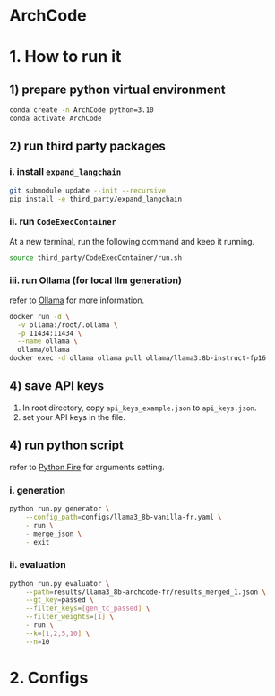 # ArchCode

# 1. How to run it

## 1) prepare python virtual environment

```bash
conda create -n ArchCode python=3.10
conda activate ArchCode
```

## 2) run third party packages

### i. install `expand_langchain`

```bash
git submodule update --init --recursive
pip install -e third_party/expand_langchain
```

### ii. run `CodeExecContainer`

At a new terminal, run the following command and keep it running.

```bash
source third_party/CodeExecContainer/run.sh
```

### iii. run Ollama (for local llm generation)

refer to [Ollama](https://github.com/ollama/ollama) for more information.

```bash
docker run -d \
  -v ollama:/root/.ollama \
  -p 11434:11434 \
  --name ollama \
  ollama/ollama
docker exec -d ollama ollama pull ollama/llama3:8b-instruct-fp16
```

## 4) save API keys

1. In root directory, copy `api_keys_example.json` to `api_keys.json`.
2. set your API keys in the file.

## 4) run python script

refer to [Python Fire](https://google.github.io/python-fire/guide/) for arguments setting.

### i. generation

```bash
python run.py generator \
    --config_path=configs/llama3_8b-vanilla-fr.yaml \
    - run \
    - merge_json \
    - exit
```

### ii. evaluation

```bash
python run.py evaluator \
    --path=results/llama3_8b-archcode-fr/results_merged_1.json \
    --gt_key=passed \
    --filter_keys=[gen_tc_passed] \
    --filter_weights=[1] \
    - run \
    --k=[1,2,5,10] \
    --n=10
```

# 2. Configs

<!-- todo: add explanation about configs -->
